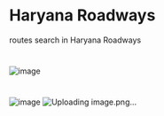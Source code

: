 # Haryana Roadways

routes search in Haryana Roadways


#
![image](https://github.com/user-attachments/assets/54e81b0d-d45b-4abd-8649-66269a3d27a9)

#
![image](https://github.com/user-attachments/assets/3846fdd5-0127-465c-a46e-b2d9424a066e)  ![Uploading image.png…]()


